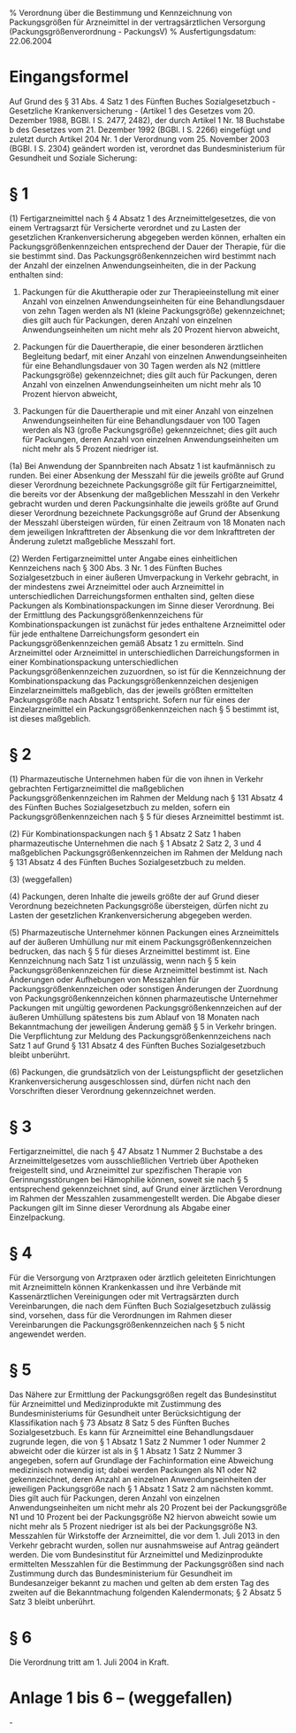 % Verordnung über die Bestimmung und Kennzeichnung von Packungsgrößen für Arzneimittel in der vertragsärztlichen Versorgung  (Packungsgrößenverordnung - PackungsV)
% Ausfertigungsdatum: 22.06.2004
 
# Eingangsformel

Auf Grund des § 31 Abs. 4 Satz 1 des Fünften Buches Sozialgesetzbuch - Gesetzliche Krankenversicherung - (Artikel 1 des Gesetzes vom 20. Dezember 1988, BGBl. I S. 2477, 2482), der durch Artikel 1 Nr. 18 Buchstabe b des Gesetzes vom 21. Dezember 1992 (BGBl. I S. 2266) eingefügt und zuletzt durch Artikel 204 Nr. 1 der Verordnung vom 25. November 2003 (BGBl. I S. 2304) geändert worden ist, verordnet das Bundesministerium für Gesundheit und Soziale Sicherung:

# § 1

(1) Fertigarzneimittel nach § 4 Absatz 1 des Arzneimittelgesetzes, die von einem Vertragsarzt für Versicherte verordnet und zu Lasten der gesetzlichen Krankenversicherung abgegeben werden können, erhalten ein Packungsgrößenkennzeichen entsprechend der Dauer der Therapie, für die sie bestimmt sind. Das Packungsgrößenkennzeichen wird bestimmt nach der Anzahl der einzelnen Anwendungseinheiten, die in der Packung enthalten sind:

1. Packungen für die Akuttherapie oder zur Therapieeinstellung mit einer Anzahl von einzelnen Anwendungseinheiten für eine Behandlungsdauer von zehn Tagen werden als N1 (kleine Packungsgröße) gekennzeichnet; dies gilt auch für Packungen, deren Anzahl von einzelnen Anwendungseinheiten um nicht mehr als 20 Prozent hiervon abweicht,

2. Packungen für die Dauertherapie, die einer besonderen ärztlichen Begleitung bedarf, mit einer Anzahl von einzelnen Anwendungseinheiten für eine Behandlungsdauer von 30 Tagen werden als N2 (mittlere Packungsgröße) gekennzeichnet; dies gilt auch für Packungen, deren Anzahl von einzelnen Anwendungseinheiten um nicht mehr als 10 Prozent hiervon abweicht,

3. Packungen für die Dauertherapie und mit einer Anzahl von einzelnen Anwendungseinheiten für eine Behandlungsdauer von 100 Tagen werden als N3 (große Packungsgröße) gekennzeichnet; dies gilt auch für Packungen, deren Anzahl von einzelnen Anwendungseinheiten um nicht mehr als 5 Prozent niedriger ist.

(1a) Bei Anwendung der Spannbreiten nach Absatz 1 ist kaufmännisch zu runden. Bei einer Absenkung der Messzahl für die jeweils größte auf Grund dieser Verordnung bezeichnete Packungsgröße gilt für Fertigarzneimittel, die bereits vor der Absenkung der maßgeblichen Messzahl in den Verkehr gebracht wurden und deren Packungsinhalte die jeweils größte auf Grund dieser Verordnung bezeichnete Packungsgröße auf Grund der Absenkung der Messzahl übersteigen würden, für einen Zeitraum von 18 Monaten nach dem jeweiligen Inkrafttreten der Absenkung die vor dem Inkrafttreten der Änderung zuletzt maßgebliche Messzahl fort.

(2) Werden Fertigarzneimittel unter Angabe eines einheitlichen Kennzeichens nach § 300 Abs. 3 Nr. 1 des Fünften Buches Sozialgesetzbuch in einer äußeren Umverpackung in Verkehr gebracht, in der mindestens zwei Arzneimittel oder auch Arzneimittel in unterschiedlichen Darreichungsformen enthalten sind, gelten diese Packungen als Kombinationspackungen im Sinne dieser Verordnung. Bei der Ermittlung des Packungsgrößenkennzeichens für Kombinationspackungen ist zunächst für jedes enthaltene Arzneimittel oder für jede enthaltene Darreichungsform gesondert ein Packungsgrößenkennzeichen gemäß Absatz 1 zu ermitteln. Sind Arzneimittel oder Arzneimittel in unterschiedlichen Darreichungsformen in einer Kombinationspackung unterschiedlichen Packungsgrößenkennzeichen zuzuordnen, so ist für die Kennzeichnung der Kombinationspackung das Packungsgrößenkennzeichen desjenigen Einzelarzneimittels maßgeblich, das der jeweils größten ermittelten Packungsgröße nach Absatz 1 entspricht. Sofern nur für eines der Einzelarzneimittel ein Packungsgrößenkennzeichen nach § 5 bestimmt ist, ist dieses maßgeblich.

# § 2

(1) Pharmazeutische Unternehmen haben für die von ihnen in Verkehr gebrachten Fertigarzneimittel die maßgeblichen Packungsgrößenkennzeichen im Rahmen der Meldung nach § 131 Absatz 4 des Fünften Buches Sozialgesetzbuch zu melden, sofern ein Packungsgrößenkennzeichen nach § 5 für dieses Arzneimittel bestimmt ist.

(2) Für Kombinationspackungen nach § 1 Absatz 2 Satz 1 haben pharmazeutische Unternehmen die nach § 1 Absatz 2 Satz 2, 3 und 4 maßgeblichen Packungsgrößenkennzeichen im Rahmen der Meldung nach § 131 Absatz 4 des Fünften Buches Sozialgesetzbuch zu melden.

(3) (weggefallen)

(4) Packungen, deren Inhalte die jeweils größte der auf Grund dieser Verordnung bezeichneten Packungsgröße übersteigen, dürfen nicht zu Lasten der gesetzlichen Krankenversicherung abgegeben werden.

(5) Pharmazeutische Unternehmer können Packungen eines Arzneimittels auf der äußeren Umhüllung nur mit einem Packungsgrößenkennzeichen bedrucken, das nach § 5 für dieses Arzneimittel bestimmt ist. Eine Kennzeichnung nach Satz 1 ist unzulässig, wenn nach § 5 kein Packungsgrößenkennzeichen für diese Arzneimittel bestimmt ist. Nach Änderungen oder Aufhebungen von Messzahlen für Packungsgrößenkennzeichen oder sonstigen Änderungen der Zuordnung von Packungsgrößenkennzeichen können pharmazeutische Unternehmer Packungen mit ungültig gewordenen Packungsgrößenkennzeichen auf der äußeren Umhüllung spätestens bis zum Ablauf von 18 Monaten nach Bekanntmachung der jeweiligen Änderung gemäß § 5 in Verkehr bringen. Die Verpflichtung zur Meldung des Packungsgrößenkennzeichens nach Satz 1 auf Grund § 131 Absatz 4 des Fünften Buches Sozialgesetzbuch bleibt unberührt.

(6) Packungen, die grundsätzlich von der Leistungspflicht der gesetzlichen Krankenversicherung ausgeschlossen sind, dürfen nicht nach den Vorschriften dieser Verordnung gekennzeichnet werden.

# § 3

Fertigarzneimittel, die nach § 47 Absatz 1 Nummer 2 Buchstabe a des Arzneimittelgesetzes vom ausschließlichen Vertrieb über Apotheken freigestellt sind, und Arzneimittel zur spezifischen Therapie von Gerinnungsstörungen bei Hämophilie können, soweit sie nach § 5 entsprechend gekennzeichnet sind, auf Grund einer ärztlichen Verordnung im Rahmen der Messzahlen zusammengestellt werden. Die Abgabe dieser Packungen gilt im Sinne dieser Verordnung als Abgabe einer Einzelpackung.

# § 4

Für die Versorgung von Arztpraxen oder ärztlich geleiteten Einrichtungen mit Arzneimitteln können Krankenkassen und ihre Verbände mit Kassenärztlichen Vereinigungen oder mit Vertragsärzten durch Vereinbarungen, die nach dem Fünften Buch Sozialgesetzbuch zulässig sind, vorsehen, dass für die Verordnungen im Rahmen dieser Vereinbarungen die Packungsgrößenkennzeichen nach § 5 nicht angewendet werden.

# § 5

Das Nähere zur Ermittlung der Packungsgrößen regelt das Bundesinstitut für Arzneimittel und Medizinprodukte mit Zustimmung des Bundesministeriums für Gesundheit unter Berücksichtigung der Klassifikation nach § 73 Absatz 8 Satz 5 des Fünften Buches Sozialgesetzbuch. Es kann für Arzneimittel eine Behandlungsdauer zugrunde legen, die von § 1 Absatz 1 Satz 2 Nummer 1 oder Nummer 2 abweicht oder die kürzer ist als in § 1 Absatz 1 Satz 2 Nummer 3 angegeben, sofern auf Grundlage der Fachinformation eine Abweichung medizinisch notwendig ist; dabei werden Packungen als N1 oder N2 gekennzeichnet, deren Anzahl an einzelnen Anwendungseinheiten der jeweiligen Packungsgröße nach § 1 Absatz 1 Satz 2 am nächsten kommt. Dies gilt auch für Packungen, deren Anzahl von einzelnen Anwendungseinheiten um nicht mehr als 20 Prozent bei der Packungsgröße N1 und 10 Prozent bei der Packungsgröße N2 hiervon abweicht sowie um nicht mehr als 5 Prozent niedriger ist als bei der Packungsgröße N3. Messzahlen für Wirkstoffe der Arzneimittel, die vor dem 1. Juli 2013 in den Verkehr gebracht wurden, sollen nur ausnahmsweise auf Antrag geändert werden. Die vom Bundesinstitut für Arzneimittel und Medizinprodukte ermittelten Messzahlen für die Bestimmung der Packungsgrößen sind nach Zustimmung durch das Bundesministerium für Gesundheit im Bundesanzeiger bekannt zu machen und gelten ab dem ersten Tag des zweiten auf die Bekanntmachung folgenden Kalendermonats; § 2 Absatz 5 Satz 3 bleibt unberührt.

# § 6

Die Verordnung tritt am 1. Juli 2004 in Kraft.

# Anlage 1 bis 6 – (weggefallen)

\-
